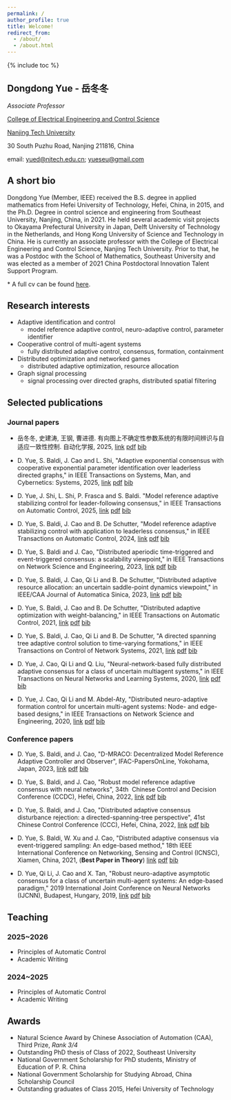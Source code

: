 ```yaml
---
permalink: /
author_profile: true
title: Welcome!
redirect_from: 
  - /about/
  - /about.html
---
```


{% include toc %}

## Dongdong Yue - 岳冬冬
*Associate Professor*

[College of Electrical Engineering and Control Science](https://eecs.njtech.edu.cn/) 

[Nanjing Tech University](https://en.njtech.edu.cn/)

30 South Puzhu Road, Nanjing 211816, China

email: <yued@njtech.edu.cn>; <yueseu@gmail.com>

## A short bio
Dongdong Yue (Member, IEEE) received the B.S. degree in applied mathematics from Hefei University of Technology, Hefei, China, in 2015, and the Ph.D. Degree in control science and engineering from Southeast University, Nanjing, China, in 2021. He held several academic visit projects to Okayama Prefectural University in Japan, Delft University of Technology in the Netherlands, and Hong Kong University of Science and Technology in China. He is currently an associate professor with the College of Electrical Engineering and Control Science, Nanjing Tech University. Prior to that, he was a Postdoc with the School of Mathematics, Southeast University and was elected as a member of 2021 China Postdoctoral Innovation Talent Support Program.

\* A full cv can be found [here](../files/cv_en.pdf).

## Research interests
- Adaptive identification and control
  - model reference adaptive control, neuro-adaptive control, parameter identifier
- Cooperative control of multi-agent systems
  - fully distributed adaptive control, consensus, formation, containment
- Distributed optimization and networked games
  - distributed adaptive optimization, resource allocation
- Graph signal processing
  - signal processing over directed graphs, distributed spatial filtering

## Selected publications
### Journal papers
- 岳冬冬, 史建涛, 王钢, 曹进德. 有向图上不确定性参数系统的有限时间辨识与自适应一致性控制. 自动化学报, 2025, [link](https://www.aas.net.cn/cn/article/doi/10.16383/j.aas.c240382) [pdf](../files/J12.pdf) [bib](../files/J12bib.txt)

-  D. Yue, S. Baldi, J. Cao and L. Shi, "Adaptive exponential consensus with cooperative exponential parameter identification over leaderless directed graphs," in IEEE Transactions on Systems, Man, and Cybernetics: Systems, 2025, [link](https://ieeexplore.ieee.org/document/10819696) [pdf](../files/J11.pdf) [bib](../files/J11bib.txt)

- D. Yue, J. Shi, L. Shi, P. Frasca and S. Baldi. "Model reference adaptive stabilizing control for leader-following consensus," in IEEE Transactions on Automatic Control, 2025, [link](https://ieeexplore.ieee.org/document/10970026) [pdf](../files/J10-ea.pdf) [bib](../files/J10bib.txt)

- D. Yue, S. Baldi, J. Cao and B. De Schutter, "Model reference adaptive stabilizing control with application to leaderless consensus," in IEEE Transactions on Automatic Control, 2024, [link](https://ieeexplore.ieee.org/abstract/document/10246353) [pdf](../files/J9.pdf) [bib](../files/J9bib.txt)

- D. Yue, S. Baldi and J. Cao, "Distributed aperiodic time-triggered and event-triggered consensus: a scalability viewpoint," in IEEE Transactions on Network Science and Engineering, 2023, [link](https://ieeexplore.ieee.org/abstract/document/9976276) [pdf](../files/J8.pdf) [bib](../files/J8bib.txt)

- D. Yue, S. Baldi, J. Cao, Qi Li and B. De Schutter, "Distributed adaptive resource allocation: an uncertain saddle-point dynamics viewpoint," in IEEE/CAA Journal of Automatica Sinica, 2023, [link](https://ieeexplore.ieee.org/abstract/document/10302434) [pdf](../files/J7.pdf) [bib](../files/J7bib.txt)

- D. Yue, S. Baldi, J. Cao and B. De Schutter, "Distributed adaptive optimization with weight-balancing," in IEEE Transactions on Automatic Control, 2021, [link](https://ieeexplore.ieee.org/document/9399286) [pdf](../files/J6.pdf) [bib](../files/J6bib.txt)

- D. Yue, S. Baldi, J. Cao, Qi Li and B. De Schutter, "A directed spanning tree adaptive control solution to time-varying formations," in IEEE Transactions on Control of Network Systems, 2021, [link](https://ieeexplore.ieee.org/document/9317783) [pdf](../files/J5.pdf) [bib](../files/J5bib.txt)

- D. Yue, J. Cao, Qi Li and Q. Liu, "Neural-network-based fully distributed adaptive consensus for a class of uncertain multiagent systems," in IEEE Transactions on Neural Networks and Learning Systems, 2020, [link](https://ieeexplore.ieee.org/document/9151397) [pdf](../files/J4.pdf) [bib](../files/J4bib.txt)

- D. Yue, J. Cao, Qi Li and M. Abdel-Aty, "Distributed neuro-adaptive formation control for uncertain multi-agent systems: Node- and edge-based designs," in IEEE Transactions on Network Science and Engineering, 2020, [link](https://ieeexplore.ieee.org/document/9007519) [pdf](../files/J2.pdf) [bib](../files/J2bib.txt)

### Conference papers
- D. Yue, S. Baldi, and J. Cao, "D-MRACO: Decentralized Model Reference Adaptive Controller and Observer", IFAC-PapersOnLine, Yokohama, Japan, 2023, [link](https://www.sciencedirect.com/science/article/pii/S2405896323015057) [pdf](../files/C6.pdf) [bib](../files/C6bib.txt)

- D. Yue, S. Baldi, and J. Cao, "Robust model reference adaptive consensus with neural networks", 34th  Chinese Control and Decision Conference (CCDC), Hefei, China, 2022, [link](https://ieeexplore.ieee.org/document/10033441) [pdf](../files/C5.pdf) [bib](../files/C5bib.txt)

- D. Yue, S. Baldi, and J. Cao, "Distributed adaptive consensus disturbance rejection: a directed-spanning-tree perspective", 41st Chinese Control Conference (CCC), Hefei, China, 2022, [link](https://ieeexplore.ieee.org/document/9902382) [pdf](../files/C4.pdf) [bib](../files/C4bib.txt)

- D. Yue, S. Baldi, W. Xu and J. Cao, "Distributed adaptive consensus via event-triggered sampling: An edge-based method," 18th IEEE International Conference on Networking, Sensing and Control (ICNSC), Xiamen, China, 2021, (**Best Paper in Theory**) [link](https://ieeexplore.ieee.org/document/9702132) [pdf](../files/C3.pdf) [bib](../files/C3bib.txt)

- D. Yue, Qi Li, J. Cao and X. Tan, "Robust neuro-adaptive asymptotic consensus for a class of uncertain multi-agent systems: An edge-based paradigm," 2019 International Joint Conference on Neural Networks (IJCNN), Budapest, Hungary, 2019, [link](https://ieeexplore.ieee.org/document/8851918) [pdf](../files/C2.pdf) [bib](../files/C2bib.txt)

## Teaching

### 2025~2026
- Principles of Automatic Control
- Academic Writing

### 2024~2025
- Principles of Automatic Control
- Academic Writing

## Awards 
- Natural Science Award by Chinese Association of Automation (CAA), Third Prize, *Rank 3/4*
- Outstanding PhD thesis of Class of 2022, Southeast University
- National Government Scholarship for PhD students, Ministry of Education of P. R. China
- National Government Scholarship for Studying Abroad, China Scholarship Council
- Outstanding graduates of Class 2015, Hefei University of Technology

